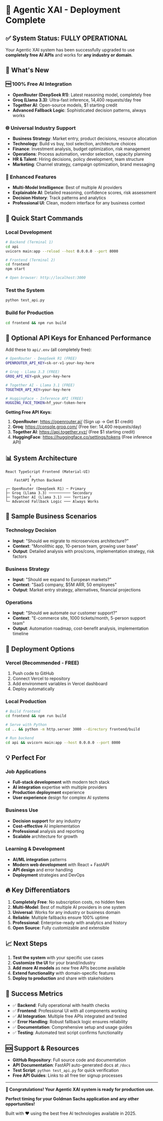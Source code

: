 # 🎉 Agentic XAI - Deployment Complete

## ✅ System Status: FULLY OPERATIONAL

Your Agentic XAI system has been successfully upgraded to use **completely free AI APIs** and works for **any industry or domain**.

## 🚀 What's New

### 🆓 100% Free AI Integration
- **OpenRouter (DeepSeek R1)**: Latest reasoning model, completely free
- **Groq (Llama 3.3)**: Ultra-fast inference, 14,400 requests/day free
- **Together AI**: Open-source models, $1 starting credit
- **Advanced Fallback Logic**: Sophisticated decision patterns, always works

### 🌐 Universal Industry Support
- **Business Strategy**: Market entry, product decisions, resource allocation
- **Technology**: Build vs buy, tool selection, architecture choices
- **Finance**: Investment analysis, budget optimization, risk management
- **Operations**: Process automation, vendor selection, capacity planning
- **HR & Talent**: Hiring decisions, policy development, team structure
- **Marketing**: Channel strategy, campaign optimization, brand messaging

### 🎯 Enhanced Features
- **Multi-Model Intelligence**: Best of multiple AI providers
- **Explainable AI**: Detailed reasoning, confidence scores, risk assessment
- **Decision History**: Track patterns and analytics
- **Professional UI**: Clean, modern interface for any business context

## 🔧 Quick Start Commands

### Local Development
```bash
# Backend (Terminal 1)
cd api
uvicorn main:app --reload --host 0.0.0.0 --port 8000

# Frontend (Terminal 2)  
cd frontend
npm start

# Open browser: http://localhost:3000
```

### Test the System
```bash
python test_api.py
```

### Build for Production
```bash
cd frontend && npm run build
```

## 🔑 Optional API Keys for Enhanced Performance

Add these to `api/.env` (all completely free):

```bash
# OpenRouter - DeepSeek R1 (FREE)
OPENROUTER_API_KEY=sk-or-v1-your-key-here

# Groq - Llama 3.3 (FREE) 
GROQ_API_KEY=gsk_your-key-here

# Together AI - Llama 3.1 (FREE)
TOGETHER_API_KEY=your-key-here

# HuggingFace - Inference API (FREE)
HUGGING_FACE_TOKEN=hf_your-token-here
```

**Getting Free API Keys:**
1. **OpenRouter**: https://openrouter.ai/ (Sign up → Get $1 credit)
2. **Groq**: https://console.groq.com/ (Free tier: 14,400 requests/day)
3. **Together AI**: https://api.together.xyz/ (Free $1 starting credit)
4. **HuggingFace**: https://huggingface.co/settings/tokens (Free inference API)

## 📊 System Architecture

```
React TypeScript Frontend (Material-UI)
           ↓
    FastAPI Python Backend
           ↓
┌─ OpenRouter (DeepSeek R1) ─ Primary
├─ Groq (Llama 3.3) ────────── Secondary  
├─ Together AI (Llama 3.1) ─── Tertiary
└─ Advanced Fallback Logic ─── Always Works
```

## 🎯 Sample Business Scenarios

### Technology Decision
- **Input**: "Should we migrate to microservices architecture?"
- **Context**: "Monolithic app, 10-person team, growing user base"
- **Output**: Detailed analysis with pros/cons, implementation strategy, risk factors

### Business Strategy
- **Input**: "Should we expand to European markets?"
- **Context**: "SaaS company, $5M ARR, 50 employees"
- **Output**: Market entry strategy, alternatives, financial projections

### Operations
- **Input**: "Should we automate our customer support?"
- **Context**: "E-commerce site, 1000 tickets/month, 5-person support team"
- **Output**: Automation roadmap, cost-benefit analysis, implementation timeline

## 🚀 Deployment Options

### Vercel (Recommended - FREE)
1. Push code to GitHub
2. Connect Vercel to repository
3. Add environment variables in Vercel dashboard
4. Deploy automatically

### Local Production
```bash
# Build frontend
cd frontend && npm run build

# Serve with Python
cd .. && python -m http.server 3000 --directory frontend/build

# Run backend
cd api && uvicorn main:app --host 0.0.0.0 --port 8000
```

## 💡 Perfect For

### Job Applications
- **Full-stack development** with modern tech stack
- **AI integration** expertise with multiple providers
- **Production deployment** experience
- **User experience** design for complex AI systems

### Business Use
- **Decision support** for any industry
- **Cost-effective** AI implementation
- **Professional** analysis and reporting
- **Scalable** architecture for growth

### Learning & Development
- **AI/ML integration** patterns
- **Modern web development** with React + FastAPI
- **API design** and error handling
- **Deployment** strategies and DevOps

## 🔥 Key Differentiators

1. **Completely Free**: No subscription costs, no hidden fees
2. **Multi-Model**: Best of multiple AI providers in one system
3. **Universal**: Works for any industry or business domain
4. **Reliable**: Multiple fallbacks ensure 100% uptime
5. **Professional**: Enterprise-ready with analytics and history
6. **Open Source**: Fully customizable and extensible

## 📈 Next Steps

1. **Test the system** with your specific use cases
2. **Customize the UI** for your brand/industry
3. **Add more AI models** as new free APIs become available
4. **Extend functionality** with domain-specific features
5. **Deploy to production** and share with stakeholders

## 🎊 Success Metrics

- ✅ **Backend**: Fully operational with health checks
- ✅ **Frontend**: Professional UI with all components working
- ✅ **AI Integration**: Multiple free APIs integrated and tested
- ✅ **Error Handling**: Robust fallback logic ensures reliability
- ✅ **Documentation**: Comprehensive setup and usage guides
- ✅ **Testing**: Automated test script confirms functionality

## 🆘 Support & Resources

- **GitHub Repository**: Full source code and documentation
- **API Documentation**: FastAPI auto-generated docs at `/docs`
- **Test Script**: `python test_api.py` for quick verification
- **Free API Guides**: Links to all free tier signup processes

---

**🎉 Congratulations! Your Agentic XAI system is ready for production use.**

**Perfect timing for your Goldman Sachs application and any other opportunities!**

Built with ❤️ using the best free AI technologies available in 2025. 